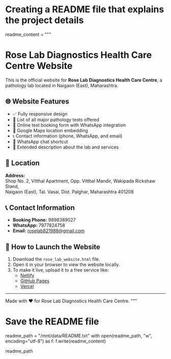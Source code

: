 # Creating a README file that explains the project details
readme_content = """
# Rose Lab Diagnostics Health Care Centre Website

This is the official website for **Rose Lab Diagnostics Health Care Centre**, a pathology lab located in Naigaon (East), Maharashtra.

## 🌐 Website Features

- ✅ Fully responsive design
- 🧪 List of all major pathology tests offered
- 📝 Online test booking form with WhatsApp integration
- 📍 Google Maps location embedding
- 📞 Contact information (phone, WhatsApp, and email)
- 💬 WhatsApp chat shortcut
- 📄 Extended description about the lab and services

## 📍 Location

**Address:**  
Shop No. 2, Vitthal Apartment, Opp. Vitthal Mandir, Wakipada Rickshaw Stand,  
Naigaon (East), Tal. Vasai, Dist. Palghar, Maharashtra 401208

## 📞 Contact Information

- **Booking Phone:** 9898389027  
- **WhatsApp:** 7977824758  
- **Email:** roselab821988@gmail.com

## 🚀 How to Launch the Website

1. Download the `rose_lab_website.html` file.
2. Open it in your browser to view the website locally.
3. To make it live, upload it to a free service like:
   - [Netlify](https://www.netlify.com/)
   - [GitHub Pages](https://pages.github.com/)
   - [Vercel](https://vercel.com/)

---

Made with ❤️ for Rose Lab Diagnostics Health Care Centre.
"""

# Save the README file
readme_path = "/mnt/data/README.txt"
with open(readme_path, "w", encoding="utf-8") as f:
    f.write(readme_content)

readme_path
